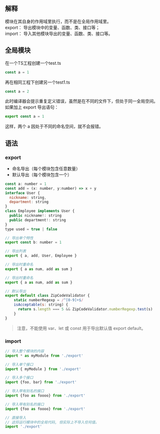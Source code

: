 ## 解释
模块在其自身的作用域里执行，而不是在全局作用域里。  
export： 导出模块中的变量、函数、类、接口等；  
import： 导入其他模块导出的变量、函数、类、接口等。  

## 全局模块
在一个TS工程创建一个test.ts
```js
const a = 1
```
再在相同工程下创建另一个test1.ts
```js
const a = 2
```
此时编译器会提示重复定义错误，虽然是在不同的文件下，但处于同一全局空间。
如果加上 export 导出语句：
```js
export const a = 1
```
这样，两个 a 因处于不同的命名空间，就不会报错。


## 语法
### export
* 命名导出（每个模块包含任意数量）
* 默认导出（每个模块包含一个）
```js
const a: number = 1
const add = (x: number, y:number) => x + y 
interface User {
  nickname: string,
  department: string
}
class Employee implements User {
  public nickname!: string
  public department!: string
}
type used = true | false
```
```js
// 导出单个特性
export const b: number = 1
```
```js
// 导出列表
export { a, add, User, Employee }
```
```js
// 导出时重命名
export { a as num, add as sum }
```
```js
// 导出时重命名
export { a as num, add as sum }
```
```js
// 默认导出
export default class ZipCodeValidator {
    static numberRegexp = /^[0-9]+$/
    isAcceptable(s: string) {
      return s.length === 5 && ZipCodeValidator.numberRegexp.test(s)
    }
}
```

>注意，不能使用 var、let 或 const 用于导出默认值 export default。

### import
```js
// 导入整个模块的内容
import * as myModule from './export'
```
```js
// 导入单个接口
import { myModule } from './export'
```
```js
// 导入多个接口
import {foo, bar} from './export'
```
```js
// 导入带有别名的接口
import {foo as foooo} from './export'
```
```js
// 导入带有别名的接口
import {foo as foooo} from './export'
```
```js
// 直接导入
// 这将运行模块中的全局代码, 但实际上不导入任何值。
import './export'
```